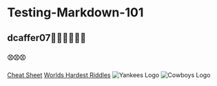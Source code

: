 # Testing-Markdown-101
## dcaffer07🥓🥓🍟🍕🌮🌮
### ⚾⚾⚾
[Cheat Sheet](https://guides.github.com/pdfs/markdown-cheatsheet-online.pdf)
[Worlds Hardest Riddles](https://www.rd.com/list/challenging-riddles/)
![Yankees Logo](url)
![Cowboys Logo](https://upload.wikimedia.org/wikipedia/commons/thumb/1/15/Dallas_Cowboys.svg/631px-Dallas_Cowboys.svg.png)
